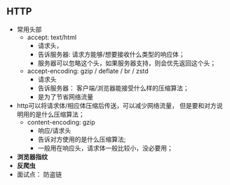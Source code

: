 ## HTTP
  * 常用头部
    * accept: text/html 
      * 请求头，
      * 告诉服务器: 请求方能够/想要接收什么类型的响应体； 
      * 服务器可以忽略这个头，如果服务器支持，则会优先返回这个头；
    * accept-encoding: gzip / deflate / br / zstd
      * 请求头
      * 告诉服务器： 客户端/浏览器能接受什么样的压缩算法； 
      * 是为了节省网络流量
  * http可以将请求体/相应体压缩后传送，可以减少网络流量， 但是要和对方说明用的是什么压缩算法；
    * content-encoding: gzip
      * 响应/请求头
      * 告诉对方使用的是什么压缩算法;
      * 一般用在响应头，请求体一般比较小，没必要用；
* **浏览器指纹**
* **反爬虫**
* 面试点： 防盗链 